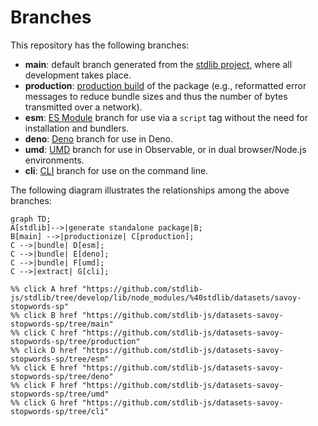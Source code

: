 <!--

@license Apache-2.0

Copyright (c) 2023 The Stdlib Authors.

Licensed under the Apache License, Version 2.0 (the "License");
you may not use this file except in compliance with the License.
You may obtain a copy of the License at

    http://www.apache.org/licenses/LICENSE-2.0

Unless required by applicable law or agreed to in writing, software
distributed under the License is distributed on an "AS IS" BASIS,
WITHOUT WARRANTIES OR CONDITIONS OF ANY KIND, either express or implied.
See the License for the specific language governing permissions and
limitations under the License.

-->

# Branches

This repository has the following branches:

-   **main**: default branch generated from the [stdlib project][stdlib-url], where all development takes place.
-   **production**: [production build][production-url] of the package (e.g., reformatted error messages to reduce bundle sizes and thus the number of bytes transmitted over a network).
-   **esm**: [ES Module][esm-url] branch for use via a `script` tag without the need for installation and bundlers.
-   **deno**: [Deno][deno-url] branch for use in Deno.
-   **umd**: [UMD][umd-url] branch for use in Observable, or in dual browser/Node.js environments.
-   **cli**: [CLI][cli-url] branch for use on the command line.

The following diagram illustrates the relationships among the above branches:

```mermaid
graph TD;
A[stdlib]-->|generate standalone package|B;
B[main] -->|productionize| C[production];
C -->|bundle| D[esm];
C -->|bundle| E[deno];
C -->|bundle| F[umd];
C -->|extract| G[cli];

%% click A href "https://github.com/stdlib-js/stdlib/tree/develop/lib/node_modules/%40stdlib/datasets/savoy-stopwords-sp"
%% click B href "https://github.com/stdlib-js/datasets-savoy-stopwords-sp/tree/main"
%% click C href "https://github.com/stdlib-js/datasets-savoy-stopwords-sp/tree/production"
%% click D href "https://github.com/stdlib-js/datasets-savoy-stopwords-sp/tree/esm"
%% click E href "https://github.com/stdlib-js/datasets-savoy-stopwords-sp/tree/deno"
%% click F href "https://github.com/stdlib-js/datasets-savoy-stopwords-sp/tree/umd"
%% click G href "https://github.com/stdlib-js/datasets-savoy-stopwords-sp/tree/cli"
```

[stdlib-url]: https://github.com/stdlib-js/stdlib/tree/develop/lib/node_modules/%40stdlib/datasets/savoy-stopwords-sp
[production-url]: https://github.com/stdlib-js/datasets-savoy-stopwords-sp/tree/production
[deno-url]: https://github.com/stdlib-js/datasets-savoy-stopwords-sp/tree/deno
[umd-url]: https://github.com/stdlib-js/datasets-savoy-stopwords-sp/tree/umd
[esm-url]: https://github.com/stdlib-js/datasets-savoy-stopwords-sp/tree/esm
[cli-url]: https://github.com/stdlib-js/datasets-savoy-stopwords-sp/tree/cli